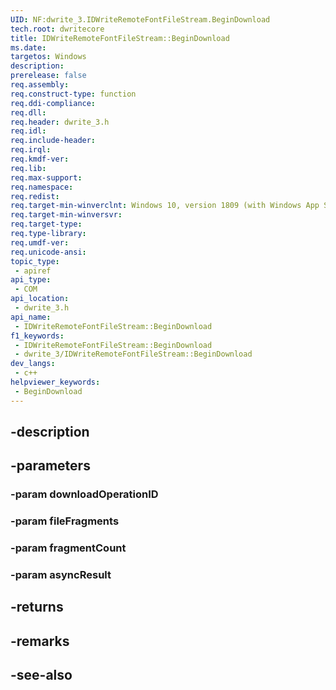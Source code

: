 ```yaml
---
UID: NF:dwrite_3.IDWriteRemoteFontFileStream.BeginDownload
tech.root: dwritecore
title: IDWriteRemoteFontFileStream::BeginDownload
ms.date: 
targetos: Windows
description: 
prerelease: false
req.assembly: 
req.construct-type: function
req.ddi-compliance: 
req.dll: 
req.header: dwrite_3.h
req.idl: 
req.include-header: 
req.irql: 
req.kmdf-ver: 
req.lib: 
req.max-support: 
req.namespace: 
req.redist: 
req.target-min-winverclnt: Windows 10, version 1809 (with Windows App SDK 0.5 or later)
req.target-min-winversvr: 
req.target-type: 
req.type-library: 
req.umdf-ver: 
req.unicode-ansi: 
topic_type:
 - apiref
api_type:
 - COM
api_location:
 - dwrite_3.h
api_name:
 - IDWriteRemoteFontFileStream::BeginDownload
f1_keywords:
 - IDWriteRemoteFontFileStream::BeginDownload
 - dwrite_3/IDWriteRemoteFontFileStream::BeginDownload
dev_langs:
 - c++
helpviewer_keywords:
 - BeginDownload
---
```


## -description

## -parameters

### -param downloadOperationID

### -param fileFragments

### -param fragmentCount

### -param asyncResult

## -returns

## -remarks

## -see-also

